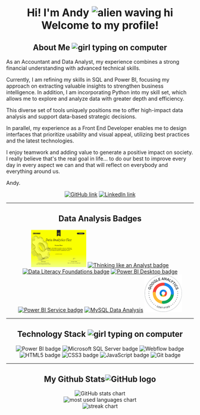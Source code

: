 <h1 align="center"> Hi! I'm Andy <img src="https://media.giphy.com/media/kReKcfrs1YoTmt2AQt/giphy.gif" alt="alien waving hi" width="50"/> Welcome to my profile! </h1>

<!--- About Me -->
<h2 align="center"> About Me <img src="https://media.giphy.com/media/4XXo8A7CIW1lZGgdhm/giphy.gif" alt="girl typing on computer" width="50"/> </h2>

<p>
As an Accountant and Data Analyst, my experience combines a strong financial understanding with advanced technical skills.

Currently, I am refining my skills in SQL and Power BI, focusing my approach on extracting valuable insights to strengthen business intelligence. In addition, I am incorporating Python into my skill set, which allows me to explore and analyze data with greater depth and efficiency.

This diverse set of tools uniquely positions me to offer high-impact data analysis and support data-based strategic decisions.

In parallel, my experience as a Front End Developer enables me to design interfaces that prioritize usability and visual appeal, utilizing best practices and the latest technologies.
  
I enjoy teamwork and adding value to generate a positive impact on society. I really believe that's the real goal in life... to do our best to improve every day in every aspect we can and that will reflect on everybody and everything around us.
  
  Andy.
</p>

<!--- Social Media Links -->
<p align="center">
  <a href="https://github.com/AndreaOliver"><img src="https://img.shields.io/badge/GitHub-%23121011.svg?style=plastic&logo=github&logoColor=white" alt="GitHub link" height="20"/></a> 
  <a href="https://www.linkedin.com/in/andrea--oliver"><img src="https://img.shields.io/badge/LinkedIn-%230077B5.svg?style=plastic&logo=linkedin&logoColor=white" alt="LinkedIn link" height="20"/></a>
</p>  

____________________

<!-- Data Analysis Badges -->
<h2 align="center"> Data Analysis Badges </h2>

<p align="center">
  <img src="/assets/Data Analytics - CoderHouse v2.png" alt="CoderHouse Certification" height="100"/>
  <a href="https://certificates.mavenanalytics.io/ffa9bee6-7761-4f13-9ac1-0d4e06608fab"><img src="https://api.accredible.com/v1/frontend/credential_website_embed_image/badge/87325450" alt="Thinking like an Analyst badge" height="100"/></a> 
  <a href="https://certificates.mavenanalytics.io/b9a7f09f-b0bb-4f10-8524-e35c67d51d9a"><img src="https://api.accredible.com/v1/frontend/credential_website_embed_image/badge/100007377" alt="Data Literacy Foundations badge" height="100"/></a> 
  <a href="https://certificates.mavenanalytics.io/8b7b46ab-1c06-4d33-b6b6-656cf6ae868c"><img src="https://api.accredible.com/v1/frontend/credential_website_embed_image/badge/88953855" alt="Power BI Desktop badge" height="100"/></a> 
  <a href="https://certificates.mavenanalytics.io/c3ecb84e-390f-44b7-ae19-130e3e97a210"><img src="https://api.accredible.com/v1/frontend/credential_website_embed_image/badge/92426614" alt="Power BI Service badge" height="100"/></a> 
  <a href="https://certificates.mavenanalytics.io/ebd338bf-5fe1-4c9c-a004-0eb61bfe5740"><img src="https://api.accredible.com/v1/frontend/credential_website_embed_image/badge/93159591" alt="MySQL Data Analysis" height="100"/></a> 
  <a href="https://skillshop.credential.net/1d723be1-6dff-454c-a5dd-f12e2d6d408e"><img src="/assets/Google Analytics Certified.png" alt="Google Analytics Certified badge" height="100"/></a> 
</p>

____________________

<!--- Technology Stack -->
<h2 align="center">Technology Stack <img src="https://media.giphy.com/media/NgurY1o4z080Jfoyzw/giphy.gif" alt="girl typing on computer" width="50"/></h2>

<div align="center">
  <img src="https://img.shields.io/badge/Power_BI-F2C811?style=plastic&logo=powerbi&logoColor=black" alt="Power BI badge"/>
  <img src="https://img.shields.io/badge/Microsoft%20SQL%20Server-CC2927?style=plastic&logo=microsoft%20sql%20server&logoColor=white" alt="Microsoft SQL Server badge"/>

  <img src="https://img.shields.io/badge/Webflow-blue.svg?style=plastic&logo=webflow-css&logoColor=white" alt="Webflow badge"/>
  
  <img src="https://img.shields.io/badge/HTML5-%23E34F26.svg?style=plastic&logo=html5&logoColor=white" alt="HTML5 badge"/>
  <img src="https://img.shields.io/badge/CSS3-%231572B6.svg?style=plastic&logo=css3&logoColor=white" alt="CSS3 badge"/>
  <img src="https://img.shields.io/badge/JavaScript-%23323330.svg?style=plastic&logo=javascript&logoColor=%23F7DF1E" alt="JavaScript badge"/>
  
  <img src="https://img.shields.io/badge/Git-%23F05033.svg?style=plastic&logo=git&logoColor=white" alt="Git badge"/>
  
</div>

____________________

<!--- GitHub Stats -->
<h2 align="center">
  My Github Stats<img src="https://media.giphy.com/media/KzJkzjggfGN5Py6nkT/giphy.gif" alt="GitHub logo" width="50" color="white">
</h2>

<div align="center">
  <img src = "https://github-readme-stats-andreaoliver.vercel.app/api?username=andreaoliver&count_private=true&show_icons=true&theme=tokyonight&hide=issues&include_all_commits=true" alt="GitHub stats chart">
</div>

<div align="center"  >
  <img src = "https://github-readme-stats-andreaoliver.vercel.app/api/top-langs/?username=andreaoliver&count_private=true&theme=tokyonight" alt="most used languages chart">
</div>

<div align="center">
  <img src = "https://github-readme-streak-stats.herokuapp.com/?user=andreaoliver&count_private=true&theme=tokyonight" alt="streak chart">
</div>
